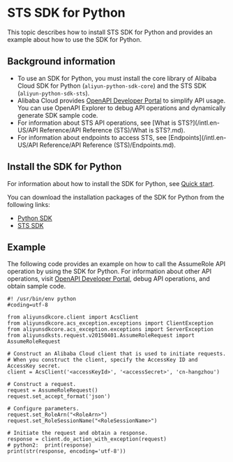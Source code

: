 # STS SDK for Python

This topic describes how to install STS SDK for Python and provides an example about how to use the SDK for Python.

## Background information

-   To use an SDK for Python, you must install the core library of Alibaba Cloud SDK for Python \(`aliyun-python-sdk-core`\) and the STS SDK \(`aliyun-python-sdk-sts`\).
-   Alibaba Cloud provides [OpenAPI Developer Portal](https://next.api.aliyun.com/api/Sts) to simplify API usage. You can use OpenAPI Explorer to debug API operations and dynamically generate SDK sample code.
-   For information about STS API operations, see [What is STS?](/intl.en-US/API Reference/API Reference (STS)/What is STS?.md).
-   For information about endpoints to access STS, see [Endpoints](/intl.en-US/API Reference/API Reference (STS)/Endpoints.md).

## Install the SDK for Python

For information about how to install the SDK for Python, see [Quick start]().

You can download the installation packages of the SDK for Python from the following links:

-   [Python SDK](https://pypi.org/project/aliyun-python-sdk-core)
-   [STS SDK](https://pypi.org/project/aliyun-python-sdk-sts)

## Example

The following code provides an example on how to call the AssumeRole API operation by using the SDK for Python. For information about other API operations, visit [OpenAPI Developer Portal](https://next.api.aliyun.com/api/Sts), debug API operations, and obtain sample code.

```
#! /usr/bin/env python
#coding=utf-8

from aliyunsdkcore.client import AcsClient
from aliyunsdkcore.acs_exception.exceptions import ClientException
from aliyunsdkcore.acs_exception.exceptions import ServerException
from aliyunsdksts.request.v20150401.AssumeRoleRequest import AssumeRoleRequest

# Construct an Alibaba Cloud client that is used to initiate requests.
# When you construct the client, specify the AccessKey ID and AccessKey secret.
client = AcsClient('<accessKeyId>', '<accessSecret>', 'cn-hangzhou')

# Construct a request.
request = AssumeRoleRequest()
request.set_accept_format('json')

# Configure parameters.
request.set_RoleArn("<RoleArn>")
request.set_RoleSessionName("<RoleSessionName>")

# Initiate the request and obtain a response.
response = client.do_action_with_exception(request)
# python2:  print(response)
print(str(response, encoding='utf-8'))           
```

